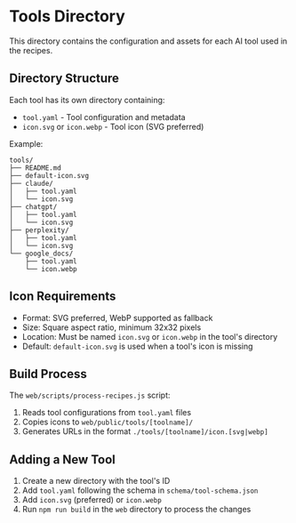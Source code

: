 # Tools Directory

This directory contains the configuration and assets for each AI tool used in the recipes.

## Directory Structure

Each tool has its own directory containing:

- `tool.yaml` - Tool configuration and metadata
- `icon.svg` or `icon.webp` - Tool icon (SVG preferred)

Example:

```
tools/
├── README.md
├── default-icon.svg
├── claude/
│   ├── tool.yaml
│   └── icon.svg
├── chatgpt/
│   ├── tool.yaml
│   └── icon.svg
├── perplexity/
│   ├── tool.yaml
│   └── icon.svg
└── google_docs/
    ├── tool.yaml
    └── icon.webp
```

## Icon Requirements

- Format: SVG preferred, WebP supported as fallback
- Size: Square aspect ratio, minimum 32x32 pixels
- Location: Must be named `icon.svg` or `icon.webp` in the tool's directory
- Default: `default-icon.svg` is used when a tool's icon is missing

## Build Process

The `web/scripts/process-recipes.js` script:

1. Reads tool configurations from `tool.yaml` files
2. Copies icons to `web/public/tools/[toolname]/`
3. Generates URLs in the format `./tools/[toolname]/icon.[svg|webp]`

## Adding a New Tool

1. Create a new directory with the tool's ID
2. Add `tool.yaml` following the schema in `schema/tool-schema.json`
3. Add `icon.svg` (preferred) or `icon.webp`
4. Run `npm run build` in the `web` directory to process the changes
